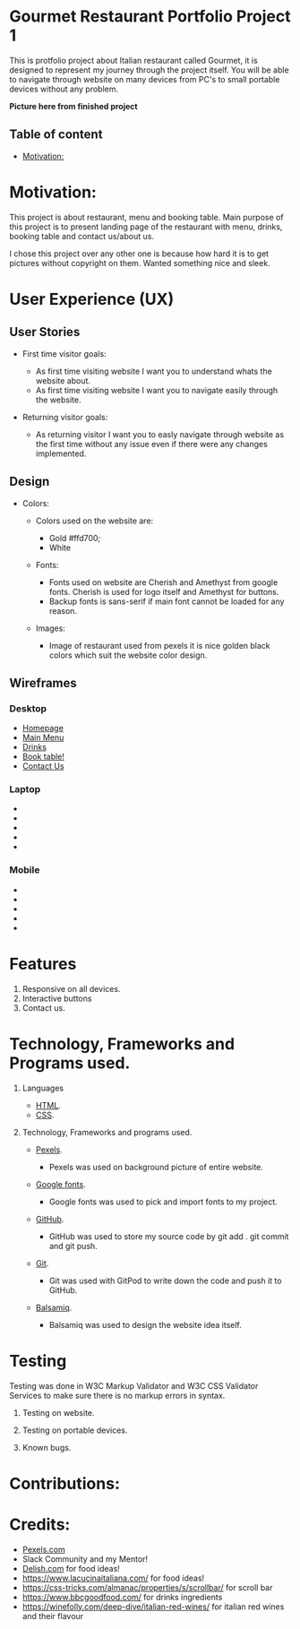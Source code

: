 # Gourmet Restaurant Portfolio Project 1

This is protfolio project about Italian restaurant called Gourmet, it is designed to represent my journey through the project itself. You will be able to navigate through website on many devices from PC's to small portable devices without any problem.

**Picture here from finished project**

## Table of content

- [Motivation:](#markdown-header-my-first-title)


# Motivation:

This project is about restaurant, menu and booking table. 
Main purpose of this project is to present landing page of the restaurant with menu, drinks, booking table and contact us/about us.

I chose this project over any other one is because how hard it is to get pictures without copyright on them. 
Wanted something nice and sleek.

# User Experience (UX)

## User Stories
 - First time visitor goals:
    - As first time visiting website I want you to understand whats the website about.
    - As first time visiting website I want you to navigate easily through the website.

 - Returning visitor goals:
    - As returning visitor I want you to easly navigate through website as the first time without any issue even if there were any changes implemented.

## Design
 - Colors:
    - Colors used on the website are:
        - Gold #ffd700;
        - White 

    - Fonts:
        - Fonts used on website are Cherish and Amethyst from google fonts. Cherish is used for logo itself and Amethyst for buttons.
        - Backup fonts is sans-serif if main font cannot be loaded for any reason.

    - Images:
        - Image of restaurant used from pexels it is nice golden black colors which suit the website color design.

## Wireframes

### Desktop
- [Homepage](documentation/homepage.png)
- [Main Menu](documentation/mainmenu.png)
- [Drinks](documentation/drinks.png)
- [Book table!](documentation/booktable.png)
- [Contact Us](documentation/contactus.png)

### Laptop
- 
- 
- 
- 
- 

### Mobile
- 
- 
- 
- 
- 

# Features

1. Responsive on all devices.
2. Interactive buttons
3. Contact us.


# Technology, Frameworks and Programs used.

1. Languages
    - [HTML](https://en.wikipedia.org/wiki/HTML5).
    - [CSS](https://en.wikipedia.org/wiki/CSS).

2. Technology, Frameworks and programs used.
    
    - [Pexels](https://www.pexels.com/).
        - Pexels was used on background picture of entire website.

    - [Google fonts](https://fonts.google.com/).
        - Google fonts was used to pick and import fonts to my project.
    
    - [GitHub](https://github.com/).
        - GitHub was used to store my source code by git add . git commit and git push.

    - [Git](https://gitpod.io/).
        - Git was used with GitPod to write down the code and push it to GitHub.
    
    - [Balsamiq](https://balsamiq.com/).
        - Balsamiq was used to design the website idea itself.


# Testing

Testing was done in W3C Markup Validator and W3C CSS Validator Services to make sure there is no markup errors in syntax.

1. Testing on website.


2. Testing on portable devices.


3. Known bugs.




# Contributions:



# Credits:

- [Pexels.com](http.//www.pexels.com)
- Slack Community and my Mentor!
- [Delish.com](https://www.delish.com/) for food ideas!
- https://www.lacucinaitaliana.com/ for food ideas!
- https://css-tricks.com/almanac/properties/s/scrollbar/ for scroll bar
- https://www.bbcgoodfood.com/ for drinks ingredients
- https://winefolly.com/deep-dive/italian-red-wines/ for italian red wines and their flavour

